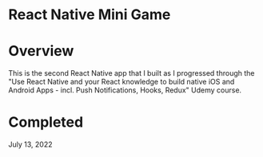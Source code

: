 # React Native Mini Game

# Overview
This is the second React Native app that I built as I progressed through the "Use React Native and your React knowledge to build native iOS and Android Apps - incl. Push Notifications, Hooks, Redux" Udemy course.

# Completed
July 13, 2022

